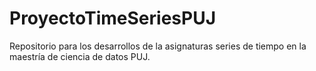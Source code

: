 # ProyectoTimeSeriesPUJ
Repositorio para los desarrollos de la asignaturas series de tiempo en  la maestría de ciencia de datos PUJ.
